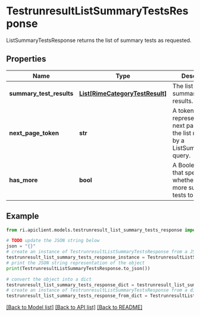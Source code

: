 # TestrunresultListSummaryTestsResponse

ListSummaryTestsResponse returns the list of summary tests as requested.

## Properties

Name | Type | Description | Notes
------------ | ------------- | ------------- | -------------
**summary_test_results** | [**List[RimeCategoryTestResult]**](RimeCategoryTestResult.md) | The list of summary test results. | [optional] 
**next_page_token** | **str** | A token representing the next page from the list returned by a ListSummaryTests query. | [optional] 
**has_more** | **bool** | A Boolean flag that specifies whether there are more summary tests to return. | [optional] 

## Example

```python
from ri.apiclient.models.testrunresult_list_summary_tests_response import TestrunresultListSummaryTestsResponse

# TODO update the JSON string below
json = "{}"
# create an instance of TestrunresultListSummaryTestsResponse from a JSON string
testrunresult_list_summary_tests_response_instance = TestrunresultListSummaryTestsResponse.from_json(json)
# print the JSON string representation of the object
print(TestrunresultListSummaryTestsResponse.to_json())

# convert the object into a dict
testrunresult_list_summary_tests_response_dict = testrunresult_list_summary_tests_response_instance.to_dict()
# create an instance of TestrunresultListSummaryTestsResponse from a dict
testrunresult_list_summary_tests_response_from_dict = TestrunresultListSummaryTestsResponse.from_dict(testrunresult_list_summary_tests_response_dict)
```
[[Back to Model list]](../README.md#documentation-for-models) [[Back to API list]](../README.md#documentation-for-api-endpoints) [[Back to README]](../README.md)

